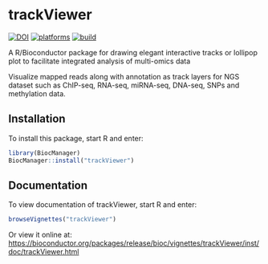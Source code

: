 # trackViewer

[![DOI](https://img.shields.io/badge/DOI-10.1038%2Fs41592--019--0430--y-brightgreen.svg)](https://doi.org/10.1038/s41592-019-0430-y)
[![platforms](http://bioconductor.org/shields/availability/devel/trackViewer.svg)](http://bioconductor.org/packages/devel/bioc/html/trackViewer.html)
[![build](http://bioconductor.org/shields/build/devel/bioc/trackViewer.svg)](http://bioconductor.org/packages/devel/bioc/html/trackViewer.html)

A R/Bioconductor package for drawing elegant interactive tracks or lollipop plot to facilitate integrated analysis of multi-omics data

Visualize mapped reads along with annotation as track layers for NGS dataset 
  such as ChIP-seq, RNA-seq, miRNA-seq, DNA-seq, SNPs and methylation data.

## Installation

To install this package, start R and enter:

```r
library(BiocManager)
BiocManager::install("trackViewer")
```

## Documentation

To view documentation of trackViewer, start R and enter:
```r
browseVignettes("trackViewer")
```

Or view it online at:
https://bioconductor.org/packages/release/bioc/vignettes/trackViewer/inst/doc/trackViewer.html